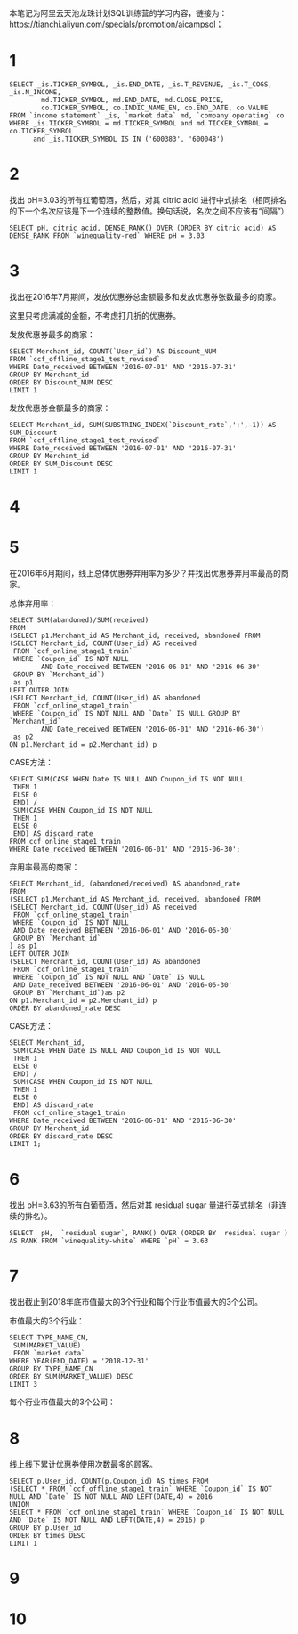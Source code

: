 本笔记为阿里云天池龙珠计划SQL训练营的学习内容，链接为：https://tianchi.aliyun.com/specials/promotion/aicampsql；

# 1 

    SELECT _is.TICKER_SYMBOL, _is.END_DATE, _is.T_REVENUE, _is.T_COGS, _is.N_INCOME,
            md.TICKER_SYMBOL, md.END_DATE, md.CLOSE_PRICE,
            co.TICKER_SYMBOL, co.INDIC_NAME_EN, co.END_DATE, co.VALUE
    FROM `income statement` _is, `market data` md, `company operating` co 
    WHERE _is.TICKER_SYMBOL = md.TICKER_SYMBOL and md.TICKER_SYMBOL = co.TICKER_SYMBOL
          and _is.TICKER_SYMBOL IS IN ('600383', '600048')
       
# 2

找出 pH=3.03的所有红葡萄酒，然后，对其 citric acid 进行中式排名（相同排名的下一个名次应该是下一个连续的整数值。换句话说，名次之间不应该有“间隔”）

    SELECT pH, citric acid, DENSE_RANK() OVER (ORDER BY citric acid) AS DENSE_RANK FROM `winequality-red` WHERE pH = 3.03
    
# 3

找出在2016年7月期间，发放优惠券总金额最多和发放优惠券张数最多的商家。

这里只考虑满减的金额，不考虑打几折的优惠券。
    
发放优惠券最多的商家：
    
    SELECT Merchant_id, COUNT(`User_id`) AS Discount_NUM 
    FROM `ccf_offline_stage1_test_revised` 
    WHERE Date_received BETWEEN '2016-07-01' AND '2016-07-31'
    GROUP BY Merchant_id
    ORDER BY Discount_NUM DESC
    LIMIT 1

发放优惠券金额最多的商家：

    SELECT Merchant_id, SUM(SUBSTRING_INDEX(`Discount_rate`,':',-1)) AS SUM_Discount
    FROM `ccf_offline_stage1_test_revised` 
    WHERE Date_received BETWEEN '2016-07-01' AND '2016-07-31'
    GROUP BY Merchant_id
    ORDER BY SUM_Discount DESC
    LIMIT 1
    
# 4


    
# 5

在2016年6月期间，线上总体优惠券弃用率为多少？并找出优惠券弃用率最高的商家。

总体弃用率：

    SELECT SUM(abandoned)/SUM(received)
    FROM
    (SELECT p1.Merchant_id AS Merchant_id, received, abandoned FROM 
    (SELECT Merchant_id, COUNT(User_id) AS received 
     FROM `ccf_online_stage1_train` 
     WHERE `Coupon_id` IS NOT NULL 
            AND Date_received BETWEEN '2016-06-01' AND '2016-06-30' 
     GROUP BY `Merchant_id`) 
     as p1
    LEFT OUTER JOIN  
    (SELECT Merchant_id, COUNT(User_id) AS abandoned 
     FROM `ccf_online_stage1_train` 
     WHERE `Coupon_id` IS NOT NULL AND `Date` IS NULL GROUP BY `Merchant_id`
            AND Date_received BETWEEN '2016-06-01' AND '2016-06-30')
     as p2
    ON p1.Merchant_id = p2.Merchant_id) p

CASE方法：

    SELECT SUM(CASE WHEN Date IS NULL AND Coupon_id IS NOT NULL
     THEN 1
     ELSE 0
     END) /
     SUM(CASE WHEN Coupon_id IS NOT NULL
     THEN 1
     ELSE 0
     END) AS discard_rate
    FROM ccf_online_stage1_train
    WHERE Date_received BETWEEN '2016-06-01' AND '2016-06-30';

弃⽤率最⾼的商家：


    SELECT Merchant_id, (abandoned/received) AS abandoned_rate
    FROM 
    (SELECT p1.Merchant_id AS Merchant_id, received, abandoned FROM 
    (SELECT Merchant_id, COUNT(User_id) AS received 
     FROM `ccf_online_stage1_train` 
     WHERE `Coupon_id` IS NOT NULL 
     AND Date_received BETWEEN '2016-06-01' AND '2016-06-30' 
     GROUP BY `Merchant_id`
    ) as p1
    LEFT OUTER JOIN  
    (SELECT Merchant_id, COUNT(User_id) AS abandoned 
     FROM `ccf_online_stage1_train` 
     WHERE `Coupon_id` IS NOT NULL AND `Date` IS NULL 
     AND Date_received BETWEEN '2016-06-01' AND '2016-06-30'
     GROUP BY `Merchant_id`)as p2
    ON p1.Merchant_id = p2.Merchant_id) p
    ORDER BY abandoned_rate DESC

CASE方法：

    SELECT Merchant_id, 
     SUM(CASE WHEN Date IS NULL AND Coupon_id IS NOT NULL 
     THEN 1
     ELSE 0
     END) /
     SUM(CASE WHEN Coupon_id IS NOT NULL
     THEN 1
     ELSE 0
     END) AS discard_rate
     FROM ccf_online_stage1_train
    WHERE Date_received BETWEEN '2016-06-01' AND '2016-06-30'
    GROUP BY Merchant_id
    ORDER BY discard_rate DESC
    LIMIT 1;


# 6

找出 pH=3.63的所有⽩葡萄酒，然后对其 residual sugar 量进⾏英式排名（⾮连续的排名）。

    SELECT  pH,  `residual sugar`, RANK() OVER (ORDER BY  residual sugar ) AS RANK FROM `winequality-white` WHERE `pH` = 3.63
    
# 7 

找出截止到2018年底市值最大的3个行业和每个行业市值最大的3个公司。

市值最大的3个行业：

    SELECT TYPE_NAME_CN,
     SUM(MARKET_VALUE)
     FROM `market data`
    WHERE YEAR(END_DATE) = '2018-12-31'
    GROUP BY TYPE_NAME_CN
    ORDER BY SUM(MARKET_VALUE) DESC
    LIMIT 3
    
每个行业市值最大的3个公司：

    
    
# 8

线上线下累计优惠券使用次数最多的顾客。

    SELECT p.User_id, COUNT(p.Coupon_id) AS times FROM 
    (SELECT * FROM `ccf_offline_stage1_train` WHERE `Coupon_id` IS NOT NULL AND `Date` IS NOT NULL AND LEFT(DATE,4) = 2016
    UNION
    SELECT * FROM `ccf_online_stage1_train` WHERE `Coupon_id` IS NOT NULL AND `Date` IS NOT NULL AND LEFT(DATE,4) = 2016) p
    GROUP BY p.User_id
    ORDER BY times DESC
    LIMIT 1
    
# 9



# 10


